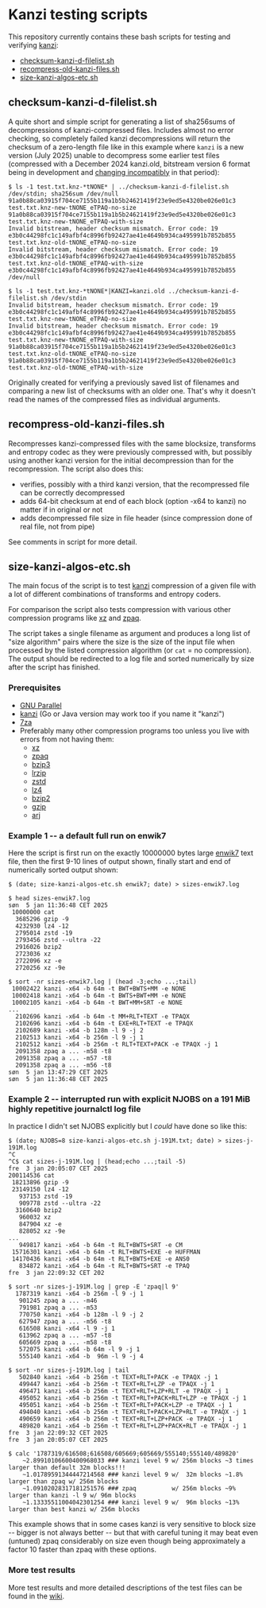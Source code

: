 # Kanzi testing scripts


This repository currently contains these bash scripts for testing and verifying [kanzi](https://github.com/flanglet/kanzi-cpp):

* [checksum-kanzi-d-filelist.sh](#checksum-kanzi-d-filelist.sh)
* [recompress-old-kanzi-files.sh](#recompress-old-kanzi-files.sh)
* [size-kanzi-algos-etc.sh](#size-kanzi-algos-etc.sh)

## checksum-kanzi-d-filelist.sh

A quite short and simple script for generating a list of sha256sums of decompressions of kanzi-compressed files.
Includes almost no error checking, so completely failed kanzi decompressions will return the checksum of a zero-length file
like in this example where `kanzi` is a new version (July 2025) unable to decompress some earlier test files
(compressed with a December 2024 kanzi.old, bitstream version 6 format being in development and
[changing incompatibly](https://github.com/flanglet/kanzi-cpp/commit/140790b26a6acbd413b145d248f9967ff4cc00ad)
in that period):
```
$ ls -1 test.txt.knz-*tNONE* | ../checksum-kanzi-d-filelist.sh /dev/stdin; sha256sum /dev/null
91a0b88ca03915f704ce7155b119a1b5b24621419f23e9ed5e4320be026e01c3 test.txt.knz-new-tNONE_eTPAQ-no-size
91a0b88ca03915f704ce7155b119a1b5b24621419f23e9ed5e4320be026e01c3 test.txt.knz-new-tNONE_eTPAQ-with-size
Invalid bitstream, header checksum mismatch. Error code: 19
e3b0c44298fc1c149afbf4c8996fb92427ae41e4649b934ca495991b7852b855 test.txt.knz-old-tNONE_eTPAQ-no-size
Invalid bitstream, header checksum mismatch. Error code: 19
e3b0c44298fc1c149afbf4c8996fb92427ae41e4649b934ca495991b7852b855 test.txt.knz-old-tNONE_eTPAQ-with-size
e3b0c44298fc1c149afbf4c8996fb92427ae41e4649b934ca495991b7852b855  /dev/null

$ ls -1 test.txt.knz-*tNONE*|KANZI=kanzi.old ../checksum-kanzi-d-filelist.sh /dev/stdin
Invalid bitstream, header checksum mismatch. Error code: 19
e3b0c44298fc1c149afbf4c8996fb92427ae41e4649b934ca495991b7852b855 test.txt.knz-new-tNONE_eTPAQ-no-size
Invalid bitstream, header checksum mismatch. Error code: 19
e3b0c44298fc1c149afbf4c8996fb92427ae41e4649b934ca495991b7852b855 test.txt.knz-new-tNONE_eTPAQ-with-size
91a0b88ca03915f704ce7155b119a1b5b24621419f23e9ed5e4320be026e01c3 test.txt.knz-old-tNONE_eTPAQ-no-size
91a0b88ca03915f704ce7155b119a1b5b24621419f23e9ed5e4320be026e01c3 test.txt.knz-old-tNONE_eTPAQ-with-size
```
Originally created for verifying a previously saved list of filenames and comparing a new list of checksums with an older one.
That's why it doesn't read the names of the compressed files as individual arguments.

## recompress-old-kanzi-files.sh

Recompresses kanzi-compressed files with the same blocksize, transforms and entropy codec as
they were previously compressed with, but possibly using another kanzi version for the initial
decompression than for the recompression.  The script also does this:

* verifies, possibly with a third kanzi version, that the recompressed file can be correctly decompressed
* adds 64-bit checksum at end of each block (option -x64 to kanzi) no matter if in original or not
* adds decompressed file size in file header (since compression done of real file, not from pipe)

See comments in script for more detail.

## size-kanzi-algos-etc.sh

The main focus of the script is to test [kanzi](https://github.com/flanglet/kanzi-cpp) compression
of a given file with a lot of different combinations of transforms and entropy coders.

For comparison the script also tests compression with various other compression programs like
[xz](https://tukaani.org/xz/) and [zpaq](http://mattmahoney.net/dc/zpaq.html).

The script takes a single filename as argument and produces a long list of "size algorithm" pairs
where the size is the size of the input file when processed by the listed compression algorithm
(or `cat` = no compression).  The output should be redirected to a log file and sorted numerically
by size after the script has finished.

### Prerequisites

* [GNU Parallel](https://www.gnu.org/software/parallel/)
* [kanzi](https://github.com/flanglet/kanzi-cpp) (Go or Java version may work too if you name it "kanzi")
* [7za](http://p7zip.sourceforge.net/)
* Preferably many other compression programs too unless you live with errors from not having them:
	- [xz](https://tukaani.org/xz/)
	- [zpaq](http://mattmahoney.net/dc/zpaq.html)
	- [bzip3](https://github.com/kspalaiologos/bzip3)
	- [lrzip](https://github.com/ckolivas/lrzip)
	- [zstd](https://github.com/facebook/zstd)
	- [lz4](https://lz4.github.io/lz4/)
	- [bzip2](http://www.bzip.org/)
	- [gzip](https://www.gzip.org/)
	- [arj](http://arj.sourceforge.net/)

### Example 1 -- a default full run on enwik7

Here the script is first run on the exactly 10000000 bytes large
[enwik7](http://www.mattmahoney.net/dc/text.html) text file,
then the first 9-10 lines of output shown, finally start and end of numerically sorted output shown:
```
$ (date; size-kanzi-algos-etc.sh enwik7; date) > sizes-enwik7.log

$ head sizes-enwik7.log
søn  5 jan 11:36:48 CET 2025
 10000000 cat
  3685296 gzip -9
  4232930 lz4 -12
  2795014 zstd -19
  2793456 zstd --ultra -22
  2916026 bzip2
  2723036 xz
  2722096 xz -e
  2720256 xz -9e

$ sort -nr sizes-enwik7.log | (head -3;echo ...;tail)
 10002422 kanzi -x64 -b 64m -t BWT+BWTS+MM -e NONE
 10002418 kanzi -x64 -b 64m -t BWTS+BWT+MM -e NONE
 10002105 kanzi -x64 -b 64m -t BWT+MM+SRT -e NONE
...
  2102696 kanzi -x64 -b 64m -t MM+RLT+TEXT -e TPAQX
  2102696 kanzi -x64 -b 64m -t EXE+RLT+TEXT -e TPAQX
  2102689 kanzi -x64 -b 128m -l 9 -j 2
  2102513 kanzi -x64 -b 256m -l 9 -j 1
  2102512 kanzi -x64 -b 256m -t RLT+TEXT+PACK -e TPAQX -j 1
  2091358 zpaq a ... -m58 -t8
  2091358 zpaq a ... -m57 -t8
  2091358 zpaq a ... -m56 -t8
søn  5 jan 13:47:29 CET 2025
søn  5 jan 11:36:48 CET 2025
```

### Example 2 -- interrupted run with explicit NJOBS on a 191 MiB highly repetitive journalctl log file

In practice I didn't set NJOBS explicitly but I *could* have done so like this:
```
$ (date; NJOBS=8 size-kanzi-algos-etc.sh j-191M.txt; date) > sizes-j-191M.log
^C
^C$ cat sizes-j-191M.log | (head;echo ...;tail -5)
fre  3 jan 20:05:07 CET 2025
200114536 cat
 18213896 gzip -9
 23149150 lz4 -12
   937153 zstd -19
   909778 zstd --ultra -22
  3160640 bzip2
   960032 xz
   847904 xz -e
   828052 xz -9e
...
   949817 kanzi -x64 -b 64m -t RLT+BWTS+SRT -e CM
 15716301 kanzi -x64 -b 64m -t RLT+BWTS+EXE -e HUFFMAN
 14170436 kanzi -x64 -b 64m -t RLT+BWTS+EXE -e ANS0
   834872 kanzi -x64 -b 64m -t RLT+BWTS+SRT -e TPAQ
fre  3 jan 22:09:32 CET 202

$ sort -nr sizes-j-191M.log | grep -E 'zpaq|l 9'
  1787319 kanzi -x64 -b 256m -l 9 -j 1
   901245 zpaq a ... -m46
   791981 zpaq a ... -m53
   770750 kanzi -x64 -b 128m -l 9 -j 2
   627947 zpaq a ... -m56 -t8
   616508 kanzi -x64 -l 9 -j 1
   613962 zpaq a ... -m57 -t8
   605669 zpaq a ... -m58 -t8
   572075 kanzi -x64 -b 64m -l 9 -j 1
   555140 kanzi -x64 -b  96m -l 9 -j 4

$ sort -nr sizes-j-191M.log | tail
   502840 kanzi -x64 -b 256m -t TEXT+RLT+PACK -e TPAQX -j 1
   499447 kanzi -x64 -b 256m -t TEXT+RLT+LZP -e TPAQX -j 1
   496471 kanzi -x64 -b 256m -t TEXT+RLT+LZP+RLT -e TPAQX -j 1
   495052 kanzi -x64 -b 256m -t TEXT+RLT+PACK+RLT+LZP -e TPAQX -j 1
   495051 kanzi -x64 -b 256m -t TEXT+RLT+PACK+LZP -e TPAQX -j 1
   494040 kanzi -x64 -b 256m -t TEXT+RLT+PACK+LZP+RLT -e TPAQX -j 1
   490659 kanzi -x64 -b 256m -t TEXT+RLT+LZP+PACK -e TPAQX -j 1
   489820 kanzi -x64 -b 256m -t TEXT+RLT+LZP+PACK+RLT -e TPAQX -j 1
fre  3 jan 22:09:32 CET 2025
fre  3 jan 20:05:07 CET 2025

$ calc '1787319/616508;616508/605669;605669/555140;555140/489820'
	~2.89910106600400968033 ### kanzi level 9 w/ 256m blocks ~3 times larger than default 32m blocks!!!
	~1.01789591344447214568 ### kanzi level 9 w/  32m blocks ~1.8% larger than zpaq w/ 256m blocks
	~1.09102028317181251576 ### zpaq          w/ 256m blocks ~9% larger than kanzi -l 9 w/ 96m blocks
	~1.13335511004042301254 ### kanzi level 9 w/  96m blocks ~13% larger than best kanzi w/ 256m blocks
```
This example shows that in some cases kanzi is very sensitive to block size -- bigger is not always better --
but that with careful tuning it may beat even (untuned) zpaq considerably on size even though being
approximately a factor 10 faster than zpaq with these options.

### More test results

More test results and more detailed descriptions of the test files can be found in the [wiki](https://github.com/udickow/kanzi-testing-scripts/wiki).

